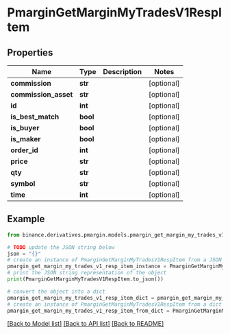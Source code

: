 # PmarginGetMarginMyTradesV1RespItem


## Properties

Name | Type | Description | Notes
------------ | ------------- | ------------- | -------------
**commission** | **str** |  | [optional] 
**commission_asset** | **str** |  | [optional] 
**id** | **int** |  | [optional] 
**is_best_match** | **bool** |  | [optional] 
**is_buyer** | **bool** |  | [optional] 
**is_maker** | **bool** |  | [optional] 
**order_id** | **int** |  | [optional] 
**price** | **str** |  | [optional] 
**qty** | **str** |  | [optional] 
**symbol** | **str** |  | [optional] 
**time** | **int** |  | [optional] 

## Example

```python
from binance.derivatives.pmargin.models.pmargin_get_margin_my_trades_v1_resp_item import PmarginGetMarginMyTradesV1RespItem

# TODO update the JSON string below
json = "{}"
# create an instance of PmarginGetMarginMyTradesV1RespItem from a JSON string
pmargin_get_margin_my_trades_v1_resp_item_instance = PmarginGetMarginMyTradesV1RespItem.from_json(json)
# print the JSON string representation of the object
print(PmarginGetMarginMyTradesV1RespItem.to_json())

# convert the object into a dict
pmargin_get_margin_my_trades_v1_resp_item_dict = pmargin_get_margin_my_trades_v1_resp_item_instance.to_dict()
# create an instance of PmarginGetMarginMyTradesV1RespItem from a dict
pmargin_get_margin_my_trades_v1_resp_item_from_dict = PmarginGetMarginMyTradesV1RespItem.from_dict(pmargin_get_margin_my_trades_v1_resp_item_dict)
```
[[Back to Model list]](../README.md#documentation-for-models) [[Back to API list]](../README.md#documentation-for-api-endpoints) [[Back to README]](../README.md)


